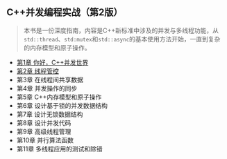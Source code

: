 ## C++并发编程实战（第2版）
> 本书是一份深度指南，内容是C++新标准中涉及的并发与多线程功能，从`std::thread`、`std:mutex`和`std::async`的基本使用方法开始，一直到复杂的内存模型和原子操作。

- [第1章 你好，C++并发世界](chapter1.md)
- [第2章 线程管控](chapter2.md)
- 第3章 在线程间共享数据
- 第4章 并发操作的同步
- 第5章 C++内存模型和原子操作
- 第6章 设计基于锁的并发数据结构
- 第7章 设计无锁数据结构
- 第8章 设计并发代码
- 第9章 高级线程管理
- 第10章 并行算法函数
- 第11章 多线程应用的测试和除错